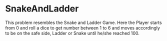 # SnakeAndLadder
This problem resembles the Snake and Ladder Game. Here the Player starts from 0 and roll a dice to get number between 1 to 6 and moves accordingly to be on the safe side, Ladder or Snake until he/she reached 100.
